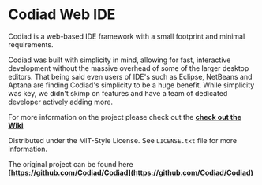 # Codiad Web IDE

Codiad is a web-based IDE framework with a small footprint and minimal requirements. 

Codiad was built with simplicity in mind, allowing for fast, interactive development without the massive overhead of some of the larger desktop editors. That being said even users of IDE's such as Eclipse, NetBeans and Aptana are finding Codiad's simplicity to be a huge benefit. While simplicity was key, we didn't skimp on features and have a team of dedicated developer actively adding more.

For more information on the project please check out the **[check out the Wiki](https://github.com/virtualcodewarrior/Codiad/wiki)**

Distributed under the MIT-Style License. See `LICENSE.txt` file for more information.

The original project can be found here **[https://github.com/Codiad/Codiad](https://github.com/Codiad/Codiad)**

